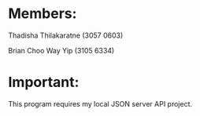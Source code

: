 # Members:
Thadisha Thilakaratne (3057 0603)

Brian Choo Way Yip (3105 6334)

# Important:
This program requires my local JSON server API project.

